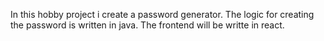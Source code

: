 In this hobby project i create a password generator. The logic for creating the password is written in java. The frontend will be writte in react.